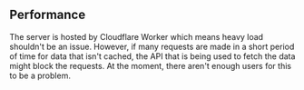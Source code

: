 ## Performance

The server is hosted by Cloudflare Worker which means heavy load shouldn't be an issue. However, if many requests are made in a short period of time for data that isn't cached, the API that is being used to fetch the data might block the requests. At the moment, there aren't enough users for this to be a problem.